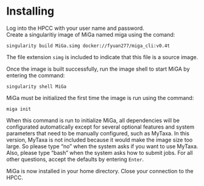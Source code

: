 # Installing

Log into the HPCC with your user name and password.  
Create a singularitiy image of MiGa named miga using the comand:

```
singularity build MiGa.simg docker://fyuan277/miga_cli:v0.4t
```
The file extension `simg` is included to indicate that this file is a  source image.  

Once the image is built successfully, run the image shell to start MiGA by entering the command: 

```
singularity shell MiGa
```

MiGa must be initialized the first time the image is run using the command:  

```
miga init
```
When this command is run to initialize MiGa, all dependencies will be configurated automatically except for several optional features and system parameters that need to be manually configured, such as MyTaxa. In this version, MyTaxa is not included because it would make the image size too large. So please type “no” when the system asks if you want to use MyTaxa. Also, please type “bash” when the system asks how to submit jobs. For all other questions, accept the defaults by entering `Enter`.

MiGa is now installed in your home directory. Close your connection to the HPCC.